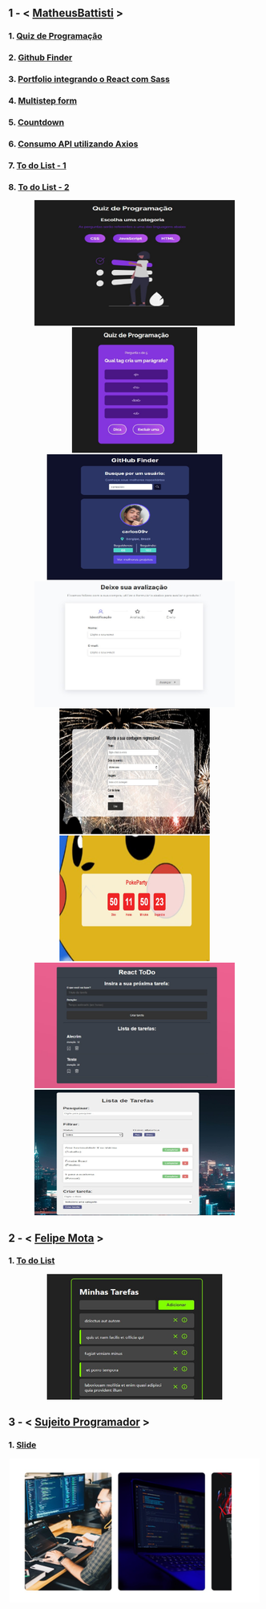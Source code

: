 <h2>1 - < <a href="https://github.com/matheusbattisti">MatheusBattisti</a> ></h2>
<h3>1. <a href="https://github.com/carlos09v/ReactProjects/tree/main/devs/matheusbattisti/app_quiz-react">Quiz de Programação</a></h3>
<h3>2. <a href="https://github.com/carlos09v/ReactProjects/tree/main/devs/matheusbattisti/app_github-finder">Github Finder</a></h3>
<h3>3. <a href="https://github.com/carlos09v/ReactProjects/tree/main/devs/matheusbattisti/app_react-sass">Portfolio integrando o React com Sass
</a></h3>
<h3>4. <a href="https://github.com/carlos09v/ReactProjects/tree/main/devs/matheusbattisti/multistep_form_react">Multistep form</a></h3>
<h3>5. <a href="https://github.com/carlos09v/ReactProjects/tree/main/devs/matheusbattisti/app_countdown_react">Countdown</a></h3>
<h3>6. <a href="https://github.com/carlos09v/ReactProjects/tree/main/devs/matheusbattisti/app_react-axios">Consumo API utilizando Axios</a> </h3>
<h3>7. <a href="https://github.com/carlos09v/ReactProjects/tree/main/devs/matheusbattisti/toDoList_react">To do List - 1</a></h3>
<h3>8. <a href="https://github.com/carlos09v/ReactProjects/tree/main/devs/matheusbattisti/app_toDoList2_react">To do List - 2</a></h3>
<div align='center'>
    <img width='400' height='250' src="https://github.com/carlos09v/ReactProjects/blob/main/devs/matheusbattisti/app_quiz-react/src/img/CategorysPreview.jpg?raw=true" alt="Quiz">
    <img width='250' height='250' src="https://github.com/carlos09v/ReactProjects/blob/main/devs/matheusbattisti/app_quiz-react/src/img/QuestionsPreview.jpg?raw=true" alt="Quiz">
    <img width='350' height='250' src="https://github.com/carlos09v/ReactProjects/blob/main/devs/matheusbattisti/app_github-finder/src/assets/preview.jpg?raw=true" alt="GitHub_Finder">
    <img width='400' height='250' src="https://github.com/carlos09v/ReactProjects/blob/main/devs/matheusbattisti/multistep_form_react/src/assets/preview1.jpg?raw=true" alt="MultistepForm Preview1">
    <img width='300' height='250' src="https://github.com/carlos09v/ReactProjects/blob/main/devs/matheusbattisti/app_countdown_react/src/assets/previewCreate.jpg?raw=true" alt="Countdown Create">
    <img width='300' height='250' src="https://github.com/carlos09v/ReactProjects/blob/main/devs/matheusbattisti/app_countdown_react/src/assets/preview1.jpg?raw=true" alt="Countdown Preview Pikachu">
    <img width='400' height='250' src="https://github.com/carlos09v/ReactProjects/blob/main/devs/matheusbattisti/toDoList_react/toDo/src/assets/preview.jpg?raw=true" alt="ToDoList">
    <img width='400' height='250' src="https://github.com/carlos09v/ReactProjects/blob/main/devs/matheusbattisti/app_toDoList2_react/src/img/preview.jpg?raw=true" alt="ToDoList2">
</div>

<h2>2 - < <a href="https://github.com/felipemotarocha">Felipe Mota</a> ></h2>
<h3>1. <a href="https://github.com/carlos09v/ReactProjects/tree/main/devs/felipemota/toDoList_react">To do List</a></h3>
<div align='center'>
    <img width='350' height='250' src="https://github.com/carlos09v/ReactProjects/blob/main/devs/felipemota/toDoList_react/src/assets/preview.jpg?raw=true" alt="ToDoList">
</div>

<h2>3 - < <a href="https://github.com/sujeitoprogramador">Sujeito Programador</a> ></h2>
<h3>1. <a href="https://github.com/carlos09v/ReactProjects/tree/main/devs/sujeitoprogramador/slide_react" >Slide</a></h3>
<div align='center'>
    <img width='500' src="https://github.com/carlos09v/ReactProjects/blob/main/devs/sujeitoprogramador/slide_react/src/imgs/preview.jpg?raw=true" alt="Slide_react">
</div>
